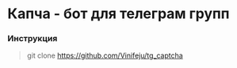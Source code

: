 # Капча - бот для телеграм групп

### Инструкция
> git clone https://github.com/Vinifeju/tg_captcha

